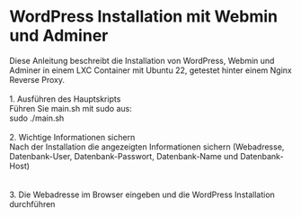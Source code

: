# WordPress Installation mit Webmin und Adminer

Diese Anleitung beschreibt die Installation von WordPress, Webmin und Adminer in einem LXC Container mit Ubuntu 22, getestet hinter einem Nginx Reverse Proxy.<br><br>
    1. Ausführen des Hauptskripts<br>
        Führen Sie main.sh mit sudo aus:<br>
        sudo ./main.sh
        <br><br>
    2. Wichtige Informationen sichern<br>
        Nach der Installation die angezeigten Informationen sichern (Webadresse, Datenbank-User, Datenbank-Passwort, Datenbank-Name und Datenbank-Host)<br>
        <br><br>
    3. Die Webadresse im Browser eingeben und die WordPress Installation durchführen<br>
